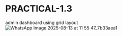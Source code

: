 # PRACTICAL-1.3
admin dashboard using grid layout
![WhatsApp Image 2025-08-13 at 11 55 47_7b33aea1](https://github.com/user-attachments/assets/04e187de-80d1-4ce1-b67d-664dfe5aecd8)
